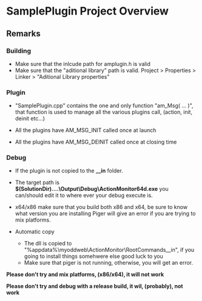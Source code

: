 #  SamplePlugin Project Overview

## Remarks

### Building

- Make sure that the inlcude path for amplugin.h is valid
- Make sure that the "aditional library" path is valid.
  Project > Properties > Linker > "Aditional Library properties"


### Plugin
- "SamplePlugin.cpp" contains the one and only function "am_Msg( ... )", that function is used
to manage all the various plugins call, (action, init, deinit etc...)

- All the plugins have AM_MSG_INIT called once at launch
- All the plugins have AM_MSG_DEINIT called once at closing time

### Debug

- If the plugin is not copied to the **__in** folder. 
- The target path is **$(SolutionDir)..\..\Output\Debug\ActionMonitor64d.exe** you can/should edit it to where ever your debug execute is.
- x64/x86 make sure that you build both x86 and x64, be sure to know what version you are installing
Piger will give an error if you are trying to mix platforms.

- Automatic copy
  - The dll is copied to "%appdata%\myoddweb\ActionMonitor\RootCommands\__in\", if you going to install things somehwere else
  good luck to you
  - Make sure that piger is not running, otherwise, you will get an error.

**Please don't try and mix platforms, (x86/x64), it will not work**

**Please don't try and debug with a release build, it wil, (probably), not work**